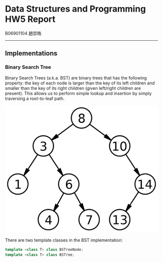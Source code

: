 # Data Structures and Programming HW5 Report
B06901104 趙崇皓
***
## Implementations 
### Binary Search Tree
Binary Search Trees (a.k.a. BST) are binary trees that has the following property: the key of each node is larger than the key of its left children and smaller than the key of its right children (given left/right children are present). This allows us to perform simple lookup and insertion by simply traversing a root-to-leaf path. 

![BST](./img/BST.png)

There are two template classes in the BST implementation:

```c++
template <class T> class BSTreeNode;
template <class T> class BSTree;
```